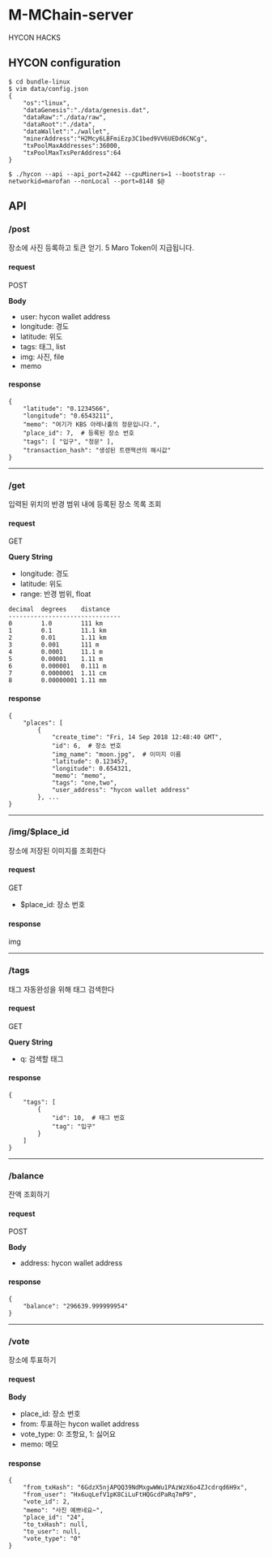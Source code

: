 # M-MChain-server
HYCON HACKS


## HYCON configuration

```
$ cd bundle-linux
$ vim data/config.json
{
    "os":"linux",
    "dataGenesis":"./data/genesis.dat",
    "dataRaw":"./data/raw",
    "dataRoot":"./data",
    "dataWallet":"./wallet",
    "minerAddress":"H2Mcy6LBFmiEzp3C1bed9VV6UEDd6CNCg",
    "txPoolMaxAddresses":36000,
    "txPoolMaxTxsPerAddress":64
}

$ ./hycon --api --api_port=2442 --cpuMiners=1 --bootstrap --networkid=marofan --nonLocal --port=8148 $@
```

## API

### /post
장소에 사진 등록하고 토큰 얻기. 5 Maro Token이 지급됩니다.

#### request
POST

**Body**

- user: hycon wallet address
- longitude: 경도
- latitude: 위도
- tags: 태그, list
- img: 사진, file
- memo

#### response

```
{
    "latitude": "0.1234566",
    "longitude": "0.6543211",
    "memo": "여기가 KBS 아레나홀의 정문입니다.",
    "place_id": 7,  # 등록된 장소 번호
    "tags": [ "입구", "정문" ],
    "transaction_hash": "생성된 트랜잭션의 해시값"
}
```


---


### /get
입력된 위치의 반경 범위 내에 등록된 장소 목록 조회

#### request
GET

**Query String**

- longitude: 경도
- latitude: 위도
- range: 반경 범위, float

```
decimal  degrees    distance
-------------------------------
0        1.0        111 km
1        0.1        11.1 km
2        0.01       1.11 km
3        0.001      111 m
4        0.0001     11.1 m
5        0.00001    1.11 m
6        0.000001   0.111 m
7        0.0000001  1.11 cm
8        0.00000001 1.11 mm
```

#### response

```
{
    "places": [
        {
            "create_time": "Fri, 14 Sep 2018 12:48:40 GMT",
            "id": 6,  # 장소 번호
            "img_name": "moon.jpg",  # 이미지 이름
            "latitude": 0.123457,
            "longitude": 0.654321,
            "memo": "memo",
            "tags": "one,two",
            "user_address": "hycon wallet address"
        }, ...
}
```


---


### /img/$place_id
장소에 저장된 이미지를 조회한다

#### request
GET

- $place_id: 장소 번호

#### response

img


---


### /tags
태그 자동완성을 위해 태그 검색한다

#### request
GET

**Query String**

- q: 검색할 태그

#### response

```
{
    "tags": [
        {
            "id": 10,  # 태그 번호
            "tag": "입구"
        }
    ]
}
```


---


### /balance
잔액 조회하기

#### request
POST

**Body**

- address: hycon wallet address

#### response

```
{
    "balance": "296639.999999954"
}
```


---


### /vote
장소에 투표하기

#### request

**Body**

- place_id: 장소 번호
- from: 투표하는 hycon wallet address
- vote_type: 0: 조항요, 1: 싫어요
- memo: 메모

#### response

```
{
    "from_txHash": "6GdzX5njAPQQ39NdMxgwWWu1PAzWzX6o4ZJcdrqd6H9x",
    "from_user": "Hx6uqLefV1pK8CiLuFtHQGcdPaRq7mP9",
    "vote_id": 2,
    "memo": "사진 예쁘네요~",
    "place_id": "24",
    "to_txHash": null,
    "to_user": null,
    "vote_type": "0"
}
```
